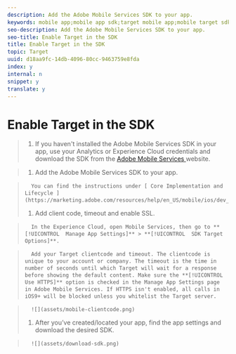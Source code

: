 ```yaml
---
description: Add the Adobe Mobile Services SDK to your app.
keywords: mobile app;mobile app sdk;target mobile app;mobile target sdk;mobile app sdk;enable target in sdk
seo-description: Add the Adobe Mobile Services SDK to your app.
seo-title: Enable Target in the SDK
title: Enable Target in the SDK
topic: Target
uuid: d18aa9fc-14db-4096-80cc-9463759e8fda
index: y
internal: n
snippet: y
translate: y
---
```


# Enable Target in the SDK


>1. If you haven't installed the Adobe Mobile Services SDK in your app, use your Analytics or Experience Cloud credentials and download the SDK from the [ Adobe Mobile Services ](https://mobilemarketing.adobe.com) website.

>1. Add the Adobe Mobile Services SDK to your app.

>       You can find the instructions under [ Core Implementation and Lifecycle ](https://marketing.adobe.com/resources/help/en_US/mobile/ios/dev_qs.html). 
>1. Add client code, timeout and enable SSL.

>       In the Experience Cloud, open Mobile Services, then go to **[!UICONTROL  Manage App Settings]** > **[!UICONTROL  SDK Target Options]**. 

>       Add your Target clientcode and timeout. The clientcode is unique to your account or company. The timeout is the time in number of seconds until which Target will wait for a response before showing the default content. Make sure the **[!UICONTROL  Use HTTPS]** option is checked in the Manage App Settings page in Adobe Mobile Services. If HTTPS isn't enabled, all calls in iOS9+ will be blocked unless you whitelist the Target server. 

>       ![](assets/mobile-clientcode.png) 
>1. After you’ve created/located your app, find the app settings and download the desired SDK.

>       ![](assets/download-sdk.png) 
